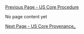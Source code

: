 <!-- PayerProvenance_.md {% comment %}
*****************************************************************************************
*                            WARNING: DO NOT EDIT THIS FILE                             *
*                                                                                       *
* This file is generated by SUSHI. Any edits you make to this file will be overwritten. *
*                                                                                       *
* To change the contents of this file, edit the original source file at:                *
* ig-data/input/pagecontent/PayerProvenance_.md                                         *
*****************************************************************************************
{% endcomment %} -->
[Previous Page - US Core Procedure](USCoreProcedure.html)

No page content yet

[Next Page - US Core Provenance_](USCoreProvenance_.html)